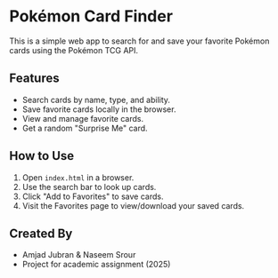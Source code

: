 # Pokémon Card Finder

This is a simple web app to search for and save your favorite Pokémon cards using the Pokémon TCG API.

## Features
- Search cards by name, type, and ability.
- Save favorite cards locally in the browser.
- View and manage favorite cards.
- Get a random "Surprise Me" card.

## How to Use
1. Open `index.html` in a browser.
2. Use the search bar to look up cards.
3. Click "Add to Favorites" to save cards.
4. Visit the Favorites page to view/download your saved cards.

## Created By
- Amjad Jubran & Naseem Srour
- Project for academic assignment (2025)
